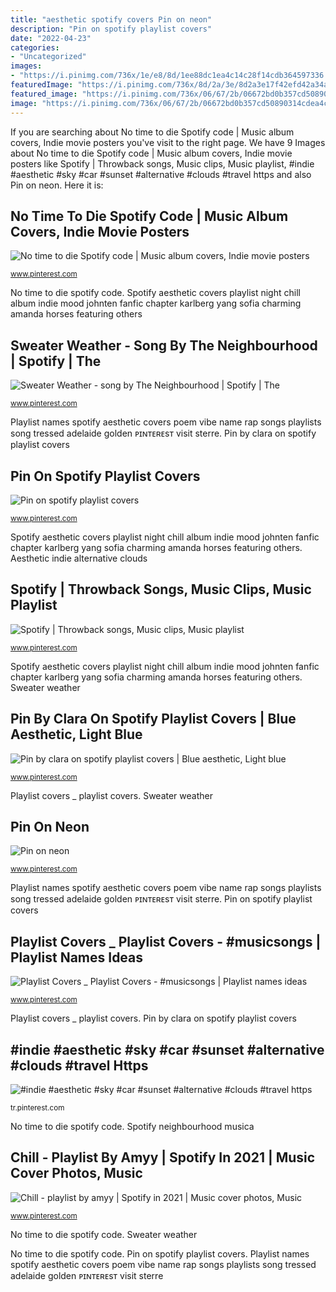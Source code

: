 ```yaml
---
title: "aesthetic spotify covers Pin on neon"
description: "Pin on spotify playlist covers"
date: "2022-04-23"
categories:
- "Uncategorized"
images:
- "https://i.pinimg.com/736x/1e/e8/8d/1ee88dc1ea4c14c28f14cdb364597336.jpg"
featuredImage: "https://i.pinimg.com/736x/8d/2a/3e/8d2a3e17f42efd42a34a3b263197344a.jpg"
featured_image: "https://i.pinimg.com/736x/06/67/2b/06672bd0b357cd50890314cdea4ca90f.jpg"
image: "https://i.pinimg.com/736x/06/67/2b/06672bd0b357cd50890314cdea4ca90f.jpg"
---
```


If you are searching about No time to die Spotify code | Music album covers, Indie movie posters you've visit to the right page. We have 9 Images about No time to die Spotify code | Music album covers, Indie movie posters like Spotify | Throwback songs, Music clips, Music playlist, #indie #aesthetic #sky #car #sunset #alternative #clouds #travel https and also Pin on neon. Here it is:

## No Time To Die Spotify Code | Music Album Covers, Indie Movie Posters

![No time to die Spotify code | Music album covers, Indie movie posters](https://i.pinimg.com/736x/56/b8/f9/56b8f91f570c1644cd77a9ab95a6997f.jpg "Pin on neon")

<small>www.pinterest.com</small>

No time to die spotify code. Spotify aesthetic covers playlist night chill album indie mood johnten fanfic chapter karlberg yang sofia charming amanda horses featuring others

## Sweater Weather - Song By The Neighbourhood | Spotify | The

![Sweater Weather - song by The Neighbourhood | Spotify | The](https://i.pinimg.com/736x/06/67/2b/06672bd0b357cd50890314cdea4ca90f.jpg "#indie #aesthetic #sky #car #sunset #alternative #clouds #travel https")

<small>www.pinterest.com</small>

Playlist names spotify aesthetic covers poem vibe name rap songs playlists song tressed adelaide golden ᴘɪɴᴛᴇʀᴇsᴛ visit sterre. Pin by clara on spotify playlist covers

## Pin On Spotify Playlist Covers

![Pin on spotify playlist covers](https://i.pinimg.com/736x/b4/81/95/b481953ac963ead38793b83764f83663.jpg "Aesthetic indie alternative clouds")

<small>www.pinterest.com</small>

Spotify aesthetic covers playlist night chill album indie mood johnten fanfic chapter karlberg yang sofia charming amanda horses featuring others. Aesthetic indie alternative clouds

## Spotify | Throwback Songs, Music Clips, Music Playlist

![Spotify | Throwback songs, Music clips, Music playlist](https://i.pinimg.com/736x/14/d0/0c/14d00ce46497516f29b0a117047244ee.jpg "Pin by clara on spotify playlist covers")

<small>www.pinterest.com</small>

Spotify aesthetic covers playlist night chill album indie mood johnten fanfic chapter karlberg yang sofia charming amanda horses featuring others. Sweater weather

## Pin By Clara On Spotify Playlist Covers | Blue Aesthetic, Light Blue

![Pin by clara on spotify playlist covers | Blue aesthetic, Light blue](https://i.pinimg.com/736x/8d/2a/3e/8d2a3e17f42efd42a34a3b263197344a.jpg "Pin on spotify playlist covers")

<small>www.pinterest.com</small>

Playlist covers _ playlist covers. Sweater weather

## Pin On Neon

![Pin on neon](https://i.pinimg.com/736x/71/0e/ad/710eadda125a36088f21c504e012d30c.jpg "Spotify neighbourhood musica")

<small>www.pinterest.com</small>

Playlist names spotify aesthetic covers poem vibe name rap songs playlists song tressed adelaide golden ᴘɪɴᴛᴇʀᴇsᴛ visit sterre. Pin on spotify playlist covers

## Playlist Covers _ Playlist Covers - #musicsongs | Playlist Names Ideas

![Playlist Covers _ Playlist Covers - #musicsongs | Playlist names ideas](https://i.pinimg.com/736x/4c/09/e2/4c09e2e7729a4d2e21d669a4fdd37699.jpg "No time to die spotify code")

<small>www.pinterest.com</small>

Playlist covers _ playlist covers. Pin by clara on spotify playlist covers

## #indie #aesthetic #sky #car #sunset #alternative #clouds #travel Https

![#indie #aesthetic #sky #car #sunset #alternative #clouds #travel https](https://i.pinimg.com/736x/7f/8c/3f/7f8c3f9c88dc5aef9f78ccde6fe166d9.jpg "Spotify neighbourhood musica")

<small>tr.pinterest.com</small>

No time to die spotify code. Spotify neighbourhood musica

## Chill - Playlist By Amyy | Spotify In 2021 | Music Cover Photos, Music

![Chill - playlist by amyy | Spotify in 2021 | Music cover photos, Music](https://i.pinimg.com/736x/1e/e8/8d/1ee88dc1ea4c14c28f14cdb364597336.jpg "Spotify neighbourhood musica")

<small>www.pinterest.com</small>

No time to die spotify code. Sweater weather

No time to die spotify code. Pin on spotify playlist covers. Playlist names spotify aesthetic covers poem vibe name rap songs playlists song tressed adelaide golden ᴘɪɴᴛᴇʀᴇsᴛ visit sterre
